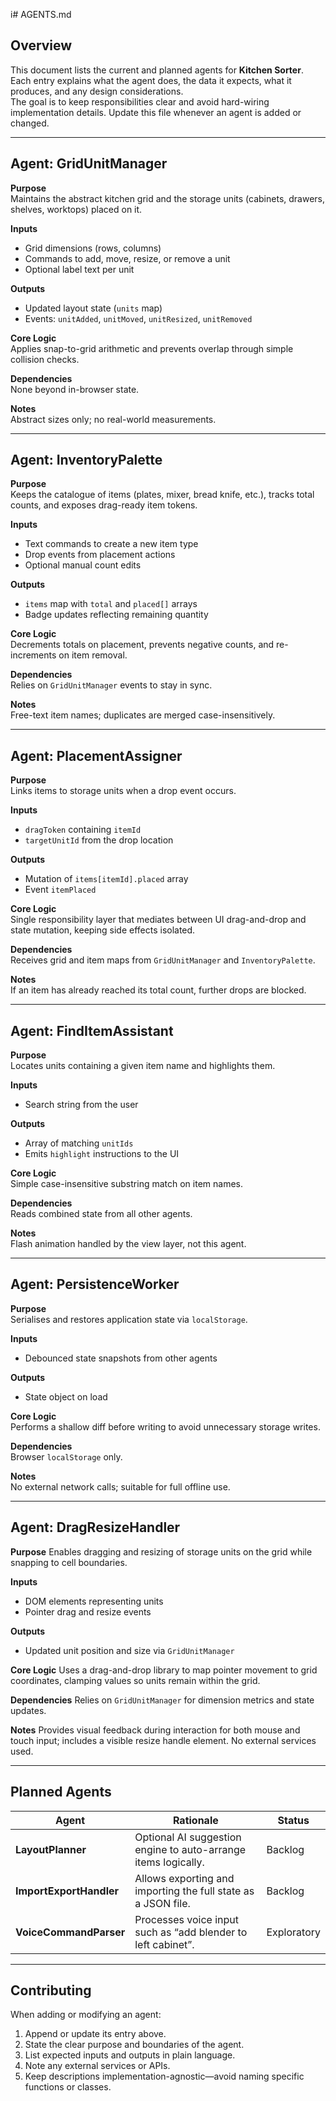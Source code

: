 i# AGENTS.md

## Overview

This document lists the current and planned agents for **Kitchen Sorter**. Each entry explains what the agent does, the data it expects, what it produces, and any design considerations.  
The goal is to keep responsibilities clear and avoid hard-wiring implementation details. Update this file whenever an agent is added or changed.

---

## Agent: GridUnitManager

**Purpose**  
Maintains the abstract kitchen grid and the storage units (cabinets, drawers, shelves, worktops) placed on it.

**Inputs**  
- Grid dimensions (rows, columns)  
- Commands to add, move, resize, or remove a unit  
- Optional label text per unit

**Outputs**  
- Updated layout state (`units` map)  
- Events: `unitAdded`, `unitMoved`, `unitResized`, `unitRemoved`

**Core Logic**  
Applies snap-to-grid arithmetic and prevents overlap through simple collision checks.

**Dependencies**  
None beyond in-browser state.

**Notes**  
Abstract sizes only; no real-world measurements.

---

## Agent: InventoryPalette

**Purpose**  
Keeps the catalogue of items (plates, mixer, bread knife, etc.), tracks total counts, and exposes drag-ready item tokens.

**Inputs**  
- Text commands to create a new item type  
- Drop events from placement actions  
- Optional manual count edits

**Outputs**  
- `items` map with `total` and `placed[]` arrays  
- Badge updates reflecting remaining quantity

**Core Logic**  
Decrements totals on placement, prevents negative counts, and re-increments on item removal.

**Dependencies**  
Relies on `GridUnitManager` events to stay in sync.

**Notes**  
Free-text item names; duplicates are merged case-insensitively.

---

## Agent: PlacementAssigner

**Purpose**  
Links items to storage units when a drop event occurs.

**Inputs**  
- `dragToken` containing `itemId`  
- `targetUnitId` from the drop location

**Outputs**  
- Mutation of `items[itemId].placed` array  
- Event `itemPlaced`

**Core Logic**  
Single responsibility layer that mediates between UI drag-and-drop and state mutation, keeping side effects isolated.

**Dependencies**  
Receives grid and item maps from `GridUnitManager` and `InventoryPalette`.

**Notes**  
If an item has already reached its total count, further drops are blocked.

---

## Agent: FindItemAssistant

**Purpose**  
Locates units containing a given item name and highlights them.

**Inputs**  
- Search string from the user

**Outputs**  
- Array of matching `unitIds`  
- Emits `highlight` instructions to the UI

**Core Logic**  
Simple case-insensitive substring match on item names.

**Dependencies**  
Reads combined state from all other agents.

**Notes**  
Flash animation handled by the view layer, not this agent.

---

## Agent: PersistenceWorker

**Purpose**  
Serialises and restores application state via `localStorage`.

**Inputs**  
- Debounced state snapshots from other agents

**Outputs**  
- State object on load

**Core Logic**  
Performs a shallow diff before writing to avoid unnecessary storage writes.

**Dependencies**  
Browser `localStorage` only.

**Notes**  
No external network calls; suitable for full offline use.

---

## Agent: DragResizeHandler

**Purpose**
Enables dragging and resizing of storage units on the grid while snapping to cell boundaries.

**Inputs**
- DOM elements representing units
- Pointer drag and resize events

**Outputs**
- Updated unit position and size via `GridUnitManager`

**Core Logic**
Uses a drag-and-drop library to map pointer movement to grid coordinates, clamping values so units remain within the grid.

**Dependencies**
Relies on `GridUnitManager` for dimension metrics and state updates.

**Notes**
Provides visual feedback during interaction for both mouse and touch input;
includes a visible resize handle element. No external services used.

---

## Planned Agents

| Agent | Rationale | Status |
|-------|-----------|--------|
| **LayoutPlanner** | Optional AI suggestion engine to auto-arrange items logically. | Backlog |
| **ImportExportHandler** | Allows exporting and importing the full state as a JSON file. | Backlog |
| **VoiceCommandParser** | Processes voice input such as “add blender to left cabinet”. | Exploratory |

---

## Contributing

When adding or modifying an agent:

1. Append or update its entry above.  
2. State the clear purpose and boundaries of the agent.  
3. List expected inputs and outputs in plain language.  
4. Note any external services or APIs.  
5. Keep descriptions implementation-agnostic—avoid naming specific functions or classes.
